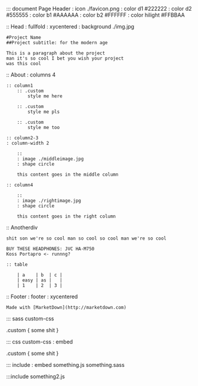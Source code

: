 
::: document Page Header
: icon ./favicon.png
: color d1 #222222 
: color d2 #555555
: color b1 #AAAAAA 
: color b2 #FFFFFF
: color hilight #FFBBAA

:: Head
: fullfold
: xycentered
: background ./img.jpg

	#Project Name
	##Project subtitle: for the modern age

	This is a paragraph about the project 
	man it's so cool I bet you wish your project 
	was this cool

:: About
: columns 4

	:: column1
		:: .custom
			style me here

		:: .custom
			style me pls

		:: .custom
			style me too

	:: column2-3
	: column-width 2

		:: 
		: image ./middleimage.jpg
		: shape circle

		this content goes in the middle column

	:: column4

		:: 
		: image ./rightimage.jpg
		: shape circle

		this content goes in the right column

:: Anotherdiv

	shit son we're so cool man so cool so cool man we're so cool

	BUY THESE HEADPHONES: JVC HA-M750
	Koss Portapro <- runnng?

	:: table

		| a    | b  | c |
		| easy | as |   |
		| 1    | 2  | 3 |

:: Footer
: footer
: xycentered

	Made with [MarketDown](http://marketdown.com)

::: sass custom-css

.custom {
	some shit
}

::: css custom-css
: embed

.custom {
	some shit
}

::: include
: embed
something.js
something.sass

:::include 
something2.js